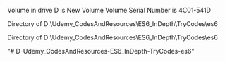  Volume in drive D is New Volume
 Volume Serial Number is 4C01-541D

 Directory of D:\Udemy_CodesAndResources\ES6_InDepth\TryCodes\es6


 Directory of D:\Udemy_CodesAndResources\ES6_InDepth\TryCodes\es6

"# D-Udemy_CodesAndResources-ES6_InDepth-TryCodes-es6" 
